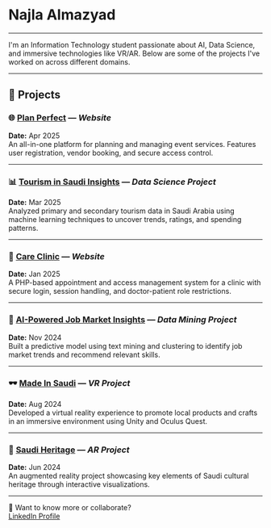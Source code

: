 # Najla Almazyad

---

I'm an Information Technology student passionate about AI, Data Science, and immersive technologies like VR/AR. Below are some of the projects I've worked on across different domains.

---

## 📁 Projects

### 🌐 [Plan Perfect](https://github.com/IT320-PlanPerfect/PlanPerfect) — *Website*  
**Date:** Apr 2025  
An all-in-one platform for planning and managing event services. Features user registration, vendor booking, and secure access control.

---

### 📊 [Tourism in Saudi Insights](https://github.com/almazyadn/Tourism-in-Saudi) — *Data Science Project*  
**Date:** Mar 2025  
Analyzed primary and secondary tourism data in Saudi Arabia using machine learning techniques to uncover trends, ratings, and spending patterns.

---

### 🏥 [Care Clinic](https://github.com/almazyadn/Care-Clinic) — *Website*  
**Date:** Jan 2025  
A PHP-based appointment and access management system for a clinic with secure login, session handling, and doctor-patient role restrictions.

---

### 🧠 [AI-Powered Job Market Insights](https://github.com/JoodAlk/AI-Employment-Trends-Analysis) — *Data Mining Project*  
**Date:** Nov 2024  
Built a predictive model using text mining and clustering to identify job market trends and recommend relevant skills.

---

### 🕶️ [Made In Saudi](https://github.com/almazyadn/Made-In-Saudi) — *VR Project*  
**Date:** Aug 2024  
Developed a virtual reality experience to promote local products and crafts in an immersive environment using Unity and Oculus Quest.

---

### 🕌 [Saudi Heritage](https://github.com/almazyadn/Saudi-Heritage) — *AR Project*  
**Date:** Jun 2024  
An augmented reality project showcasing key elements of Saudi cultural heritage through interactive visualizations.

---

🔗 Want to know more or collaborate?  
[LinkedIn Profile](https://linkedin.com/in/najla-almazyad-1a988a315)
